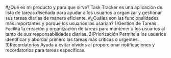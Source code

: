 #¿Qué es mi producto y para que sirve?
Task Tracker es una aplicación de lista de tareas diseñada para ayudar a los usuarios a organizar y gestionar sus tareas diarias de manera eficiente.
#¿Cuáles son las funcionalidades más importantes y porque los usuarios las usarían?
1)Gestión de Tareas
  Facilita la creación y organización de tareas para mantener a los usuarios al tanto de sus responsabilidades diarias.
2)Priorización
   Permite a los usuarios identificar y abordar primero las tareas más críticas o urgentes.
3)Recordatorios
  Ayuda a evitar olvidos al proporcionar notificaciones y recordatorios para tareas específicas.
